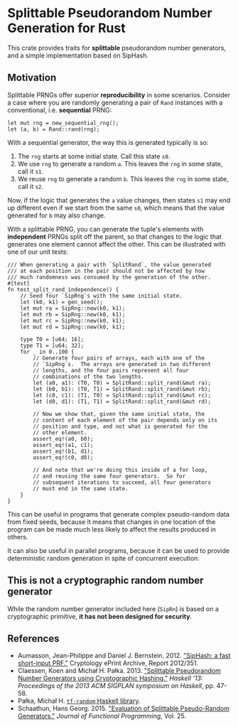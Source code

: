 # Splittable Pseudorandom Number Generation for Rust

This crate provides traits for **splittable** pseudorandom number
generators, and a simple implementation based on SipHash.


## Motivation

Splittable PRNGs offer superior **reproducibility** in some scenarios.
Consider a case where you are randomly generating a pair of `Rand`
instances with a conventional, i.e. **sequential** PRNG:

    let mut rng = new_sequential_rng();
    let (a, b) = Rand::rand(rng);

With a sequential generator, the way this is generated typically is so:

1. The `rng` starts at some initial state.  Call this state `s0`.
2. We use `rng` to generate a random `a`.  This leaves the `rng` in
   some state, call it `s1`.
3. We reuse `rng` to generate a random `b`.  This leaves the `rng` in
   some state, call it `s2`.

Now, if the logic that generates the `a` value changes, then states
`s1` may end up different even if we start from the same `s0`, which
means that the value generated for `b` may also change.

With a splittable PRNG, you can generate the tuple's elements with
**independent** PRNGs split off the parent, so that changes to the
logic that generates one element cannot affect the other.  This can be
illustrated with one of our unit tests:

    /// When generating a pair with `SplitRand`, the value generated
    /// at each position in the pair should not be affected by how
    /// much randomness was consumed by the generation of the other.
    #[test]
    fn test_split_rand_independence() {
        // Seed four `SipRng`s with the same initial state.
        let (k0, k1) = gen_seed();
        let mut ra = SipRng::new(k0, k1);
        let mut rb = SipRng::new(k0, k1);
        let mut rc = SipRng::new(k0, k1);
        let mut rd = SipRng::new(k0, k1);

        type T0 = [u64; 16];
        type T1 = [u64; 32];
        for _ in 0..100 {
            // Generate four pairs of arrays, each with one of the
            // `SipRng`s.  The arrays are generated in two different
            // lengths, and the four pairs represent all four
            // combinations of the two lengths.
            let (a0, a1): (T0, T0) = SplitRand::split_rand(&mut ra);
            let (b0, b1): (T0, T1) = SplitRand::split_rand(&mut rb);
            let (c0, c1): (T1, T0) = SplitRand::split_rand(&mut rc);
            let (d0, d1): (T1, T1) = SplitRand::split_rand(&mut rd);
            
            // Now we show that, given the same initial state, the
            // content of each element of the pair depends only on its
            // position and type, and not what is generated for the
            // other element.
            assert_eq!(a0, b0);
            assert_eq!(a1, c1);
            assert_eq!(b1, d1);
            assert_eq!(c0, d0);

            // And note that we're doing this inside of a for loop,
            // and reusing the same four generators.  So for
            // subsequent iterations to succeed, all four generators
            // must end in the same state.
        }
    }

This can be useful in programs that generate complex pseudo-random
data from fixed seeds, because it means that changes in one location
of the program can be made much less likely to affect the results
produced in others.

It can also be useful in parallel programs, because it can be used to
provide deterministic random generation in spite of concurrent
execution.


## This is not a cryptographic random number generator

While the random number generator included here (`SipRn`) is based on
a cryptographic primitive, **it has not been designed for security**.


## References

* Aumasson, Jean-Philippe and Daniel J. Bernstein.  2012.
  ["SipHash: a fast short-input PRF."](https://eprint.iacr.org/2012/351)
  Cryptology ePrint Archive, Report 2012/351.
* Claessen, Koen and Michał H. Pałka.  2013.  ["Splittable
  Pseudorandom Number Generators using Cryptographic
  Hashing."](http://publications.lib.chalmers.se/records/fulltext/183348/local_183348.pdf)
  *Haskell '13: Proceedings of the 2013 ACM SIGPLAN symposium on
  Haskell*, pp. 47-58.
* Pałka, Michał H.
  [`tf-random` Haskell library](https://hackage.haskell.org/package/tf-random).
* Schaathun, Hans Georg.  2015.
  ["Evaluation of Splittable Pseudo-Random Generators."](http://www.hg.schaathun.net/research/Papers/hgs2015jfp.pdf)
  *Journal of Functional Programming*, Vol. 25.
